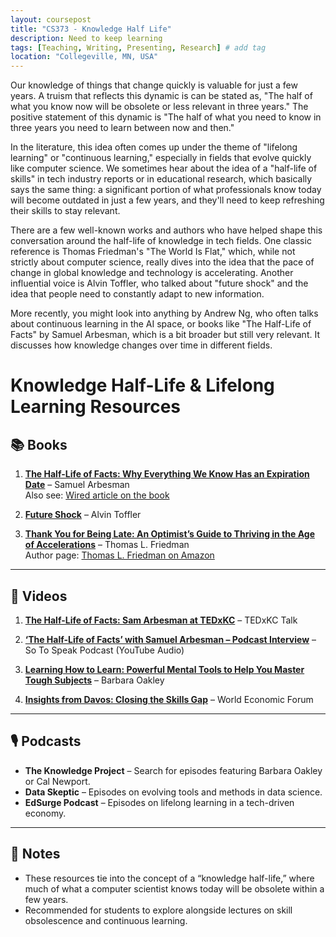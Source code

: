 ```yaml
---
layout: coursepost
title: "CS373 - Knowledge Half Life"
description: Need to keep learning
tags: [Teaching, Writing, Presenting, Research] # add tag
location: "Collegeville, MN, USA"
---
```


Our knowledge of things that change quickly is valuable for just a few years. A truism that reflects this dynamic is can be stated as, "The half of what you know now will be obsolete or less relevant in three years." The positive statement of this dynamic is "The half of what you need to know in three years you need to learn between now and then." 

In the literature, this idea often comes up under the theme of "lifelong learning" or "continuous learning," especially in fields that evolve quickly like computer science. We sometimes hear about the idea of a "half-life of skills" in tech industry reports or in educational research, which basically says the same thing: a significant portion of what professionals know today will become outdated in just a few years, and they'll need to keep refreshing their skills to stay relevant.

There are a few well-known works and authors who have helped shape this conversation around the half-life of knowledge in tech fields.
One classic reference is Thomas Friedman's "The World Is Flat," which, while not strictly about computer science, really dives into the idea that the pace of change in global knowledge and technology is accelerating. Another influential voice is Alvin Toffler, who talked about "future shock" and the idea that people need to constantly adapt to new information.

More recently, you might look into anything by Andrew Ng, who often talks about continuous learning in the AI space, or books like "The Half-Life of Facts" by Samuel Arbesman, which is a bit broader but still very relevant. It discusses how knowledge changes over time in different fields.

# Knowledge Half-Life & Lifelong Learning Resources

## 📚 Books
1. **[The Half-Life of Facts: Why Everything We Know Has an Expiration Date](https://www.amazon.com/Half-Life-Facts-Everything-Know-Expiration/dp/159184651X?utm_source=chatgpt.com)** – Samuel Arbesman  
   Also see: [Wired article on the book](https://www.wired.com/2012/09/introducing-the-half-life-of-facts?utm_source=chatgpt.com)

2. **[Future Shock](https://www.amazon.com/Future-shock-Alvin-Toffler/dp/0553206265?utm_source=chatgpt.com)** – Alvin Toffler

3. **[Thank You for Being Late: An Optimist’s Guide to Thriving in the Age of Accelerations](https://www.amazon.com/Thank-You-Being-Late-Accelerations/dp/1427274665?utm_source=chatgpt.com)** – Thomas L. Friedman  
   Author page: [Thomas L. Friedman on Amazon](https://www.amazon.com/Books-Thomas-L-Friedman/s?rh=n%3A283155%2Cp_27%3AThomas%2BL.%2BFriedman&utm_source=chatgpt.com)

---

## 🎥 Videos
1. **[The Half-Life of Facts: Sam Arbesman at TEDxKC](https://www.youtube.com/watch?v=u3TSXwUl8f4&utm_source=chatgpt.com)** – TEDxKC Talk

2. **[‘The Half-Life of Facts’ with Samuel Arbesman – Podcast Interview](https://www.youtube.com/watch?v=atJZka2LsC0&utm_source=chatgpt.com)** – So To Speak Podcast (YouTube Audio)

3. **[Learning How to Learn: Powerful Mental Tools to Help You Master Tough Subjects](https://www.youtube.com/watch?v=d0WFUd-fU6o&utm_source=chatgpt.com)** – Barbara Oakley

4. **[Insights from Davos: Closing the Skills Gap](https://www.youtube.com/watch?v=1L-jJ_UjaA0&utm_source=chatgpt.com)** – World Economic Forum

---

## 🎙️ Podcasts
- **The Knowledge Project** – Search for episodes featuring Barbara Oakley or Cal Newport.  
- **Data Skeptic** – Episodes on evolving tools and methods in data science.  
- **EdSurge Podcast** – Episodes on lifelong learning in a tech-driven economy.

---

## 📌 Notes
- These resources tie into the concept of a “knowledge half-life,” where much of what a computer scientist knows today will be obsolete within a few years.
- Recommended for students to explore alongside lectures on skill obsolescence and continuous learning.
